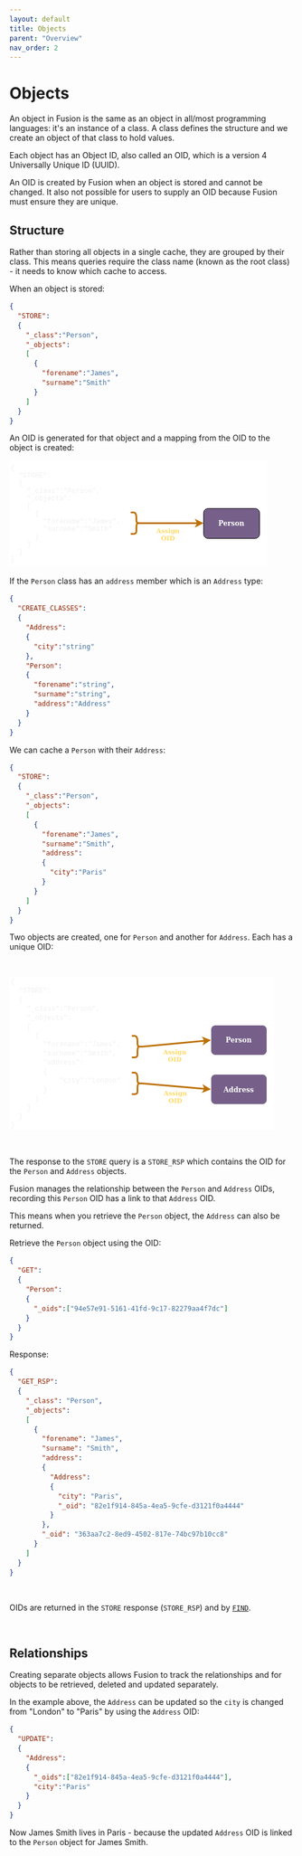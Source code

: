 ```yaml
---
layout: default
title: Objects
parent: "Overview"
nav_order: 2
---
```


# Objects
An object in Fusion is the same as an object in all/most programming languages: it's an instance of a class. A class defines the structure and we create an object of that class to hold values.

Each object has an Object ID, also called an OID, which is a version 4 Universally Unique ID (UUID). 

An OID is created by Fusion when an object is stored and cannot be changed. It also not possible for users to supply an OID because Fusion must ensure they are unique.


## Structure
Rather than storing all objects in a single cache, they are grouped by their class. This means queries require the class name (known as the root class) - it needs to know which cache to access.


When an object is stored:

```json
{
  "STORE":
  {
    "_class":"Person",
    "_objects":
    [
      {
        "forename":"James",
        "surname":"Smith"
      }
    ]        
  }
}
```

An OID is generated for that object and a mapping from the OID to the object is created:


![Oid to objects map](images/objects_1_storetobject.png)



If the `Person` class has an `address` member which is an `Address` type:

```json
{
  "CREATE_CLASSES":
  {    
    "Address":
    {
      "city":"string"
    },
    "Person":
    {
      "forename":"string",
      "surname":"string",
      "address":"Address"
    }
  }
}
```

We can cache a `Person` with their `Address`:

```json
{
  "STORE":
  {
    "_class":"Person",
    "_objects":
    [
      {
        "forename":"James",
        "surname":"Smith",
        "address":
        {
          "city":"Paris"
        }
      }
    ]        
  }
}
```

Two objects are created, one for `Person` and another for `Address`. Each has a unique OID:

<br/>

![Oid to objects map](images/objects_2_storetobject.png)


<br/>

The response to the `STORE` query is a `STORE_RSP` which contains the OID for the `Person` and `Address` objects. 

Fusion manages the relationship between the `Person` and `Address` OIDs, recording this `Person` OID has a link to that `Address` OID.

This means when you retrieve the `Person` object, the `Address` can also be returned.

Retrieve the `Person` object using the OID:
```json
{
  "GET":
  {
    "Person":
    {
      "_oids":["94e57e91-5161-41fd-9c17-82279aa4f7dc"]
    }
  }
}
```

Response:
```json
{
  "GET_RSP":
  {
    "_class": "Person",
    "_objects":
    [
      {
        "forename": "James",
        "surname": "Smith",
        "address":
        {
          "Address":
          {
            "city": "Paris",
            "_oid": "82e1f914-845a-4ea5-9cfe-d3121f0a4444"
          }
        },
        "_oid": "363aa7c2-8ed9-4502-817e-74bc97b10cc8"
      }
    ]
  }
}
```
<br/>

OIDs are returned in the `STORE` response (`STORE_RSP`) and by [`FIND`](find/find.md).

<br/>

## Relationships
Creating separate objects allows Fusion to track the relationships and for objects to be retrieved, deleted and updated separately.

In the example above, the `Address` can be updated so the `city` is changed from "London" to "Paris" by using the `Address` OID:

```json
{
  "UPDATE":
  {
    "Address":
    {
      "_oids":["82e1f914-845a-4ea5-9cfe-d3121f0a4444"],
      "city":"Paris"
    }
  }
}
```

Now James Smith lives in Paris - because the updated `Address` OID is linked to the `Person` object for James Smith.